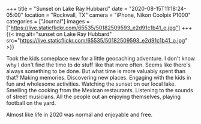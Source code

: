 +++
title = "Sunset on Lake Ray Hubbard"
date = "2020-08-15T11:18:24-05:00"
location = "Rockwall, TX"
camera = "iPhone, Nikon Coolpix P1000"
categories = ["Journal"]
images = ["https://live.staticflickr.com/65535/50182509593_e2d91c1b41_o.jpg"]
+++
{{< img alt="sunset on Lake Ray Hubbard" src="https://live.staticflickr.com/65535/50182509593_e2d91c1b41_o.jpg" >}}
<!--more-->
Took the kids someplace new for a little geocaching adventure. I don't know why I don't find the time to do stuff like that more often. Seems like there's always something to be done. But what time is more valuably spent than that? Making memories. Discovering new places. Engaging with the kids in fun and wholesome activities. Watching the sunset on our local lake. Smelling the cooking from the Mexican restaurants. Listening to the sounds of street musicians. All the people out an enjoying themselves, playing football on the yard. 

Almost like life in 2020 was normal and enjoyable and free.

<div id="gallery">
		<img alt="" src="https://live.staticflickr.com/65535/50183053096_f134940a5a.jpg"
			data-image="https://live.staticflickr.com/65535/50183053096_5a86bcaaf4_o.jpg">
		<img alt="" src="https://live.staticflickr.com/65535/50181965088_40bae180ee.jpg"
			data-image="https://live.staticflickr.com/65535/50181965088_414d115a58_k.jpg">
		<img alt="" src="https://live.staticflickr.com/65535/50182509808_360c45b822.jpg"
			data-image="https://live.staticflickr.com/65535/50182509808_3aa628f5dd_o.jpg">
		<img alt="" src="https://live.staticflickr.com/65535/50181965648_42ee62a0f9.jpg"
			data-image="https://live.staticflickr.com/65535/50181965648_21c88760ea_k.jpg">
		<img alt="" src="https://live.staticflickr.com/65535/50182508401_57f6c1a845.jpg"
			data-image="https://live.staticflickr.com/65535/50182508401_4550aa32c0_k.jpg">
		<img alt="" src="https://live.staticflickr.com/65535/50182764197_d456851a59.jpg"
			data-image="https://live.staticflickr.com/65535/50182764197_73809f21ce_k.jpg">
		<img alt="" src="https://live.staticflickr.com/65535/50181963573_e6a10918fc.jpg"
			data-image="https://live.staticflickr.com/65535/50181963573_92e1408b6c_k.jpg">
		<img alt="" src="https://live.staticflickr.com/65535/50182509443_ae89babdf9.jpg"
			data-image="https://live.staticflickr.com/65535/50182509443_12feaf4dfc_o.jpg">
		<img alt="" src="https://live.staticflickr.com/65535/50182509778_bef4e36bb4.jpg"
			data-image="https://live.staticflickr.com/65535/50182509778_848fcb5556_o.jpg">
		<img alt="" src="https://live.staticflickr.com/65535/50183053211_bc675b5698.jpg"
			data-image="https://live.staticflickr.com/65535/50183053211_3412d74b94_o.jpg">
		<img alt="" src="https://live.staticflickr.com/65535/50182509593_26d486dd03.jpg"
			data-image="https://live.staticflickr.com/65535/50182509593_e2d91c1b41_o.jpg">
		<img alt="" src="https://live.staticflickr.com/65535/50183053486_2eddc75284.jpg"
			data-image="https://live.staticflickr.com/65535/50183053486_a724decaa1_o.jpg">
		<img alt="" src="https://live.staticflickr.com/65535/50183310337_0489e60d13.jpg"
			data-image="https://live.staticflickr.com/65535/50183310337_70bd547baa_o.jpg">
		<img alt="" src="https://live.staticflickr.com/65535/50183310107_d22c1ac910.jpg"
			data-image="https://live.staticflickr.com/65535/50183310337_70bd547baa_o.jpg">
		<img alt="" src="https://live.staticflickr.com/65535/50182763772_fe47fb2bd4.jpg"
			data-image="https://live.staticflickr.com/65535/50182763772_7254ddee54_k.jpg">
		<img alt="" src="https://live.staticflickr.com/65535/50183053366_ed0dc100e3.jpg"
			data-image="https://live.staticflickr.com/65535/50183053366_72f16c4f02_o.jpg">
		<img alt="" src="https://live.staticflickr.com/65535/50182766357_fde7f35df5.jpg"
			data-image="https://live.staticflickr.com/65535/50182766357_d3b2fa829f_k.jpg">
		<img alt="" src="https://live.staticflickr.com/65535/50182763512_c8e811f9da.jpg"
			data-image="https://live.staticflickr.com/65535/50182763512_f6aa7825a2_k.jpg">
		<img alt="" src="https://live.staticflickr.com/65535/50181966248_3e115a0c5d.jpg"
			data-image="https://live.staticflickr.com/65535/50181966248_f26baf14ee_k.jpg">
</div>
